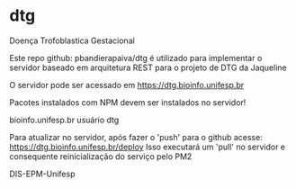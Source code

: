 # dtg
Doença Trofoblastica Gestacional


Este repo github: pbandierapaiva/dtg é utilizado para implementar o servidor baseado em arquitetura REST para o projeto de DTG da Jaqueline

O servidor pode ser acessado em https://dtg.bioinfo.unifesp.br

Pacotes instalados com NPM devem ser instalados no servidor!

bioinfo.unifesp.br usuário dtg

Para atualizar no servidor, após fazer o 'push' para o github acesse: https://dtg.bioinfo.unifesp.br/deploy
Isso executará um 'pull' no servidor e consequente reinicialização do serviço pelo PM2




DIS-EPM-Unifesp
